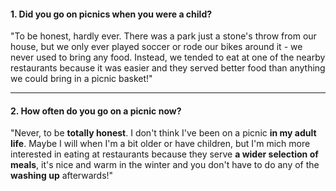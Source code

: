 #### 1. Did you go on picnics when you were a child?
"To be honest, hardly ever. There was a park just a stone's throw from our house, but we only ever played soccer or rode our bikes around it - we never used to bring any food. Instead, we tended to eat at one of the nearby restaurants because it was easier and they served better food than anything we could bring in a picnic basket!"

---
#### 2. How often do you go on a picnic now?
"Never, to be **totally honest**. I don't think I've been on a picnic **in my adult life**. Maybe I will when I'm a bit older or have children, but I'm mich more interested in eating at restaurants because they serve **a wider selection of meals**, it's nice and warm in the winter and you don't have to do any of the **washing up** afterwards!"